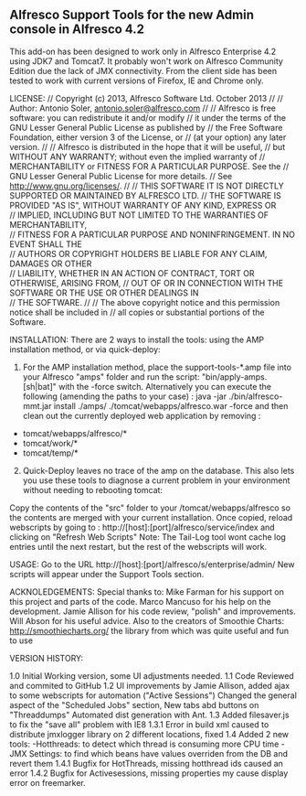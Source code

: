  Alfresco Support Tools for the new Admin console in Alfresco 4.2
 ----------------------------------------------------------------

This add-on has been designed to work only in Alfresco Enterprise 4.2 using JDK7 and Tomcat7.
It probably won't work on Alfresco Community Edition due the lack of JMX connectivity.
From the client side has been tested to work with current versions of Firefox, IE and Chrome only. 


LICENSE:
// Copyright (c) 2013, Alfresco Software Ltd. October 2013
//
// Author: Antonio Soler, antonio.soler@alfresco.com
//
// Alfresco is free software: you can redistribute it and/or modify
// it under the terms of the GNU Lesser General Public License as published by
// the Free Software Foundation, either version 3 of the License, or
// (at your option) any later version.
//
// Alfresco is distributed in the hope that it will be useful,
// but WITHOUT ANY WARRANTY; without even the implied warranty of
// MERCHANTABILITY or FITNESS FOR A PARTICULAR PURPOSE.  See the
// GNU Lesser General Public License for more details.
// See <http://www.gnu.org/licenses/>.
//
// THIS SOFTWARE IT IS NOT DIRECTLY SUPPORTED OR MAINTAINED BY ALFRESCO LTD.
// THE SOFTWARE IS PROVIDED "AS IS", WITHOUT WARRANTY OF ANY KIND, EXPRESS OR    
// IMPLIED, INCLUDING BUT NOT LIMITED TO THE WARRANTIES OF MERCHANTABILITY,       
// FITNESS FOR A PARTICULAR PURPOSE AND NONINFRINGEMENT. IN NO EVENT SHALL THE   
// AUTHORS OR COPYRIGHT HOLDERS BE LIABLE FOR ANY CLAIM, DAMAGES OR OTHER        
// LIABILITY, WHETHER IN AN ACTION OF CONTRACT, TORT OR OTHERWISE, ARISING FROM, 
// OUT OF OR IN CONNECTION WITH THE SOFTWARE OR THE USE OR OTHER DEALINGS IN      
// THE SOFTWARE.
//
// The above copyright notice and this permission notice shall be included in
// all copies or substantial portions of the Software.

INSTALLATION:
There are 2 ways to install the tools: using the AMP installation method,  or via quick-deploy:
 1) For the AMP installation method, place the support-tools-*.amp file into your Alfresco "amps" folder 
and run the script: "bin/apply-amps.[sh|bat]" with the -force switch.
Alternatively you can execute the following (amending the paths to your case) :
 java -jar ./bin/alfresco-mmt.jar install ./amps/ ./tomcat/webapps/alfresco.war -force
and then clean out the currently deployed web application by removing :
- tomcat/webapps/alfresco/*
- tomcat/work/*
- tomcat/temp/*

2) Quick-Deploy leaves no trace of the amp on the database. This also lets you use these tools to diagnose a current problem in your environment without needing to  rebooting tomcat:

Copy the contents of the "src" folder to your /tomcat/webapps/alfresco so the contents are
merged with your current installation. Once copied, reload webscripts by going to :
http://[host]:[port]/alfresco/service/index
and clicking on "Refresh Web Scripts"
Note: The Tail-Log tool wont cache log entries until the next restart, but the rest of the webscripts will work.


USAGE:
Go to the URL http://[host]:[port]/alfresco/s/enterprise/admin/
New scripts will appear under the Support Tools section.

ACKNOLEDGEMENTS:
Special thanks to:
Mike Farman for his support on this project and parts of the code.
Marco Mancuso for his help on the development.
Jamie Allison for his code review, "polish" and improvements.
Will Abson for his useful advice.
Also to the creators of Smoothie Charts:
http://smoothiecharts.org/ the library from which was quite useful and fun to use

VERSION HISTORY:

1.0 Initial Working version, some UI adjustments needed.
1.1 Code Reviewed and commited to GitHub
1.2 UI improvements by Jamie Allison, added ajax to some webscripts for automation ("Active Sessions")
    Changed the general aspect of the "Scheduled Jobs" section, New tabs abd buttons on "Threaddumps"
    Automated dist generation with Ant.
1.3 Added filesaver.js to fix the "save all" problem with IE8
1.3.1 Error in build xml caused to distribute jmxlogger library on 2 different locations, fixed
1.4 Added 2 new tools:
     -Hotthreads: to detect which thread is consuming more CPU time
     -JMX Settings: to find which beans have values overriden from the DB and revert them
1.4.1 Bugfix for HotThreads, missing hotthread ids caused an error
1.4.2 Bugfix for Activesessions, missing properties my cause display error on freemarker.

     
